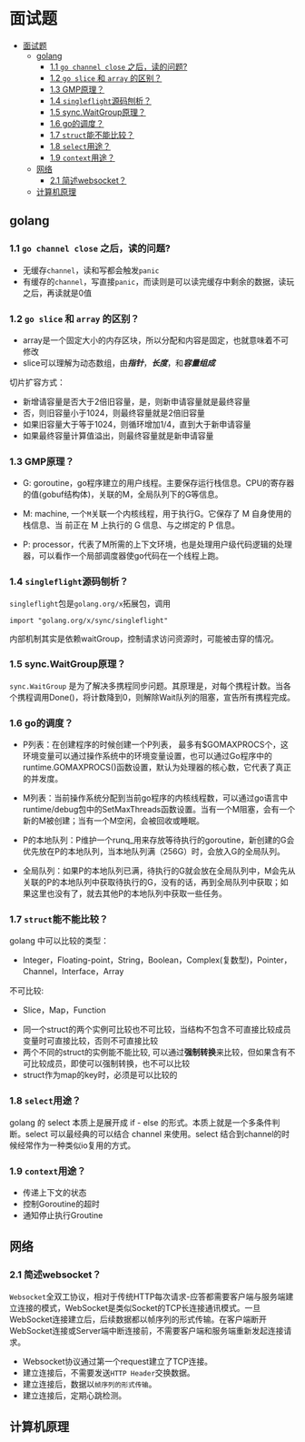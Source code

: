 # 面试题

- [面试题](#面试题)
  - [golang](#golang)
    - [1.1 `go channel close` 之后，读的问题?](#11-go-channel-close-之后读的问题)
    - [1.2 `go slice` 和 `array` 的区别？](#12-go-slice-和-array-的区别)
    - [1.3 GMP原理？](#13-gmp原理)
    - [1.4 `singleflight`源码刨析？](#14-singleflight源码刨析)
    - [1.5 sync.WaitGroup原理？](#15-syncwaitgroup原理)
    - [1.6 go的调度？](#16-go的调度)
    - [1.7 `struct`能不能比较？](#17-struct能不能比较)
    - [1.8 `select`用途？](#18-select用途)
    - [1.9 `context`用途？](#19-context用途)
  - [网络](#网络)
    - [2.1 简述websocket？](#21-简述websocket)
  - [计算机原理](#计算机原理)

## golang

### 1.1 `go channel close` 之后，读的问题?

* 无缓存`channel`，读和写都会触发`panic`
* 有缓存的`channel`，写直接`panic`，而读则是可以读完缓存中剩余的数据，读玩之后，再读就是0值

### 1.2 `go slice` 和 `array` 的区别？

* array是一个固定大小的内存区块，所以分配和内容是固定，也就意味着不可修改
* slice可以理解为动态数组，由***指针***，***长度***，和***容量组成***

切片扩容方式：
  - 新增请容量是否大于2倍旧容量，是，则新申请容量就是最终容量
  - 否，则旧容量小于1024，则最终容量就是2倍旧容量
  - 如果旧容量大于等于1024，则循环增加1/4，直到大于新申请容量
  - 如果最终容量计算值溢出，则最终容量就是新申请容量

### 1.3 GMP原理？

* G: goroutine，go程序建立的用户线程。主要保存运行栈信息。CPU的寄存器的值(gobuf结构体)，关联的M，全局队列下的G等信息。

* M: machine, 一个`M`关联一个内核线程，用于执行G。它保存了 M 自身使用的栈信息、当 前正在 M 上执行的 G 信息、与之绑定的 P 信息。

* P: processor，代表了M所需的上下文环境，也是处理用户级代码逻辑的处理器，可以看作一个局部调度器使go代码在一个线程上跑。

### 1.4 `singleflight`源码刨析？

`singleflight`包是`golang.org/x`拓展包，调用

```
import "golang.org/x/sync/singleflight"
```

内部机制其实是依赖waitGroup，控制请求访问资源时，可能被击穿的情况。

### 1.5 sync.WaitGroup原理？

`sync.WaitGroup` 是为了解决多携程同步问题。其原理是，对每个携程计数。当各个携程调用Done()，将计数降到0，则解除Wait队列的阻塞，宣告所有携程完成。

### 1.6 go的调度？

* P列表：在创建程序的时候创建一个P列表， 最多有$GOMAXPROCS个，这环境变量可以通过操作系统中的环境变量设置，也可以通过Go程序中的runtime.GOMAXPROCS()函数设置，默认为处理器的核心数，它代表了真正的并发度。

* M列表：当前操作系统分配到当前go程序的内核线程数，可以通过go语言中runtime/debug包中的SetMaxThreads函数设置。当有一个M阻塞，会有一个新的M被创建；当有一个M空闲，会被回收或睡眠。

* P的本地队列：P维护一个runq_用来存放等待执行的goroutine，新创建的G会优先放在P的本地队列，当本地队列满（256G）时，会放入G的全局队列。

* 全局队列：如果P的本地队列已满，待执行的G就会放在全局队列中，M会先从关联的P的本地队列中获取待执行的G，没有的话，再到全局队列中获取；如果这里也没有了，就去其他P的本地队列中获取一些任务。

### 1.7 `struct`能不能比较？

golang 中可以比较的类型：
  - Integer，Floating-point，String，Boolean，Complex(复数型)，Pointer，Channel，Interface，Array

不可比较:
  - Slice，Map，Function

* 同一个struct的两个实例可比较也不可比较，当结构不包含不可直接比较成员变量时可直接比较，否则不可直接比较
* 两个不同的struct的实例能不能比较, 可以通过**强制转换**来比较，但如果含有不可比较成员，即使可以强制转换，也不可以比较
* struct作为map的key时，必须是可以比较的

### 1.8 `select`用途？

golang 的 select 本质上是展开成 if - else 的形式。本质上就是一个多条件判断。select 可以最经典的可以结合 channel 来使用。select 结合到channel的时候经常作为一种类似io复用的方式。


### 1.9 `context`用途？

* 传递上下文的状态
* 控制Goroutine的超时
* 通知停止执行Groutine

## 网络

### 2.1 简述websocket？

`Websocket`全双工协议，相对于传统HTTP每次请求-应答都需要客户端与服务端建立连接的模式，WebSocket是类似Socket的TCP长连接通讯模式。一旦WebSocket连接建立后，后续数据都以帧序列的形式传输。在客户端断开WebSocket连接或Server端中断连接前，不需要客户端和服务端重新发起连接请求。

- Websocket协议通过第一个request建立了TCP连接。
- 建立连接后，不需要发送`HTTP Header`交换数据。
- 建立连接后，数据以`帧序列的形式传输`。
- 建立连接后，定期心跳检测。

## 计算机原理